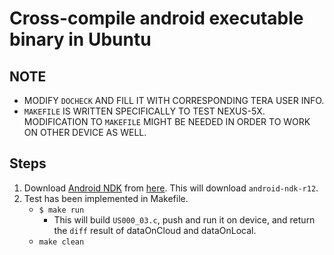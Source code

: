 Cross-compile android executable binary in Ubuntu
=================================================

NOTE
----
* MODIFY `DOCHECK` AND FILL IT WITH CORRESPONDING TERA USER INFO.
* `MAKEFILE` IS WRITTEN SPECIFICALLY TO TEST NEXUS-5X. MODIFICATION TO
 `MAKEFILE` MIGHT BE NEEDED IN ORDER TO WORK ON OTHER DEVICE AS WELL.

Steps
-----
1. Download [Android NDK](https://developer.android.com/ndk/index.html) from [here](http://dl.google.com/android/repository/android-ndk-r12-linux-x86_64.zip). This will download `android-ndk-r12`.
2. Test has been implemented in Makefile.
    * `$ make run`
        * This will build `US000_03.c`, push and run it on device, and return
          the `diff` result of dataOnCloud and dataOnLocal.
    * `make clean`

